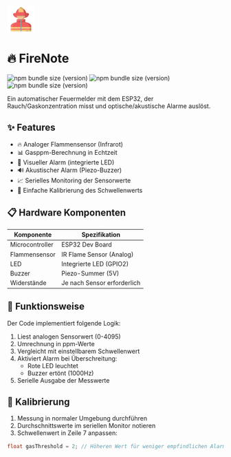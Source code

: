 ![Alt text](avatar.png "Optional title")
# 🔥 FireNote

![npm bundle size (version)](https://img.shields.io/badge/version-0.0.1-darkblue)  ![npm bundle size (version)](https://img.shields.io/badge/language-c++-red)  ![npm bundle size (version)](https://img.shields.io/badge/framework-arduino-lightblue) 

Ein automatischer Feuermelder mit dem ESP32, der Rauch/Gaskonzentration misst und optische/akustische Alarme auslöst.


## ✨ Features
- 🔥 Analoger Flammensensor (Infrarot)
- 📊 Gasppm-Berechnung in Echtzeit
- 🔴 Visueller Alarm (integrierte LED)
- 🔊 Akustischer Alarm (Piezo-Buzzer)
- 📈 Serielles Monitoring der Sensorwerte
- 🔧 Einfache Kalibrierung des Schwellenwerts

## 📋 Hardware Komponenten
| Komponente         | Spezifikation               |
|--------------------|-----------------------------|
| Microcontroller    | ESP32 Dev Board             |
| Flammensensor      | IR Flame Sensor (Analog)    |
| LED                | Integrierte LED (GPIO2)     |
| Buzzer             | Piezo-Summer (5V)           |
| Widerstände         | Je nach Sensor erforderlich |

## 🚨 Funktionsweise
Der Code implementiert folgende Logik:
1. Liest analogen Sensorwert (0-4095)
2. Umrechnung in ppm-Werte
3. Vergleicht mit einstellbarem Schwellenwert
4. Aktiviert Alarm bei Überschreitung:
   - Rote LED leuchtet
   - Buzzer ertönt (1000Hz)
5. Serielle Ausgabe der Messwerte

## 🔧 Kalibrierung
1. Messung in normaler Umgebung durchführen
2. Durchschnittswerte im seriellen Monitor notieren
3. Schwellenwert in Zeile 7 anpassen:
```cpp
float gasThreshold = 2; // Höheren Wert für weniger empfindlichen Alarm


